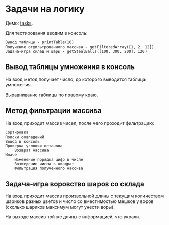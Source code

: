 # Задачи на логику

Демо: [tasks](https://rom746.github.io/tasks/).

Для тестирования вводим в консоль:

    Вывод таблицы - printTable(10) 
    Получение отфильтрованного массива - getFilteredArray([1, 2, 12])
    Задача-игра склад и шары - getStealBalls([100, 300, 200], 120)

## Вывод таблицы умножения в консоль

На вход метод получает число, до которого выводится таблица умножения. 

Выравнивание таблицы по правому краю.

## Метод фильтрации массива

На вход приходит массив чисел, после чего проходит фильтрацию:

    Сортировка
    Поиски совпадений
    Вывод в консоль
    Проверка условия останова
        Возврат массива
    Иначе
        Изменение порядка цифр в числе
        Возведение числа в квадрат
        Фильтрация полученного массива

## Задача-игра воровство шаров со склада

На вход приходит массив произвольной длины с текущим количеством шариков разных цветов и число со вместимостью мешков у воров (сколько шариков максимум могут унести воры).

На выходе массив той же длины с информацией, что украли.